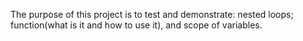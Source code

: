 The purpose of this project is to test and demonstrate:
nested loops; function(what is it and how to use it),
and  scope of variables.
